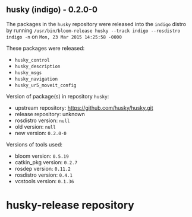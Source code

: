## husky (indigo) - 0.2.0-0

The packages in the `husky` repository were released into the `indigo` distro by running `/usr/bin/bloom-release husky --track indigo --rosdistro indigo -n` on `Mon, 23 Mar 2015 14:25:58 -0000`

These packages were released:
- `husky_control`
- `husky_description`
- `husky_msgs`
- `husky_navigation`
- `husky_ur5_moveit_config`

Version of package(s) in repository `husky`:
- upstream repository: https://github.com/husky/husky.git
- release repository: unknown
- rosdistro version: `null`
- old version: `null`
- new version: `0.2.0-0`

Versions of tools used:
- bloom version: `0.5.19`
- catkin_pkg version: `0.2.7`
- rosdep version: `0.11.2`
- rosdistro version: `0.4.1`
- vcstools version: `0.1.36`


# husky-release repository

